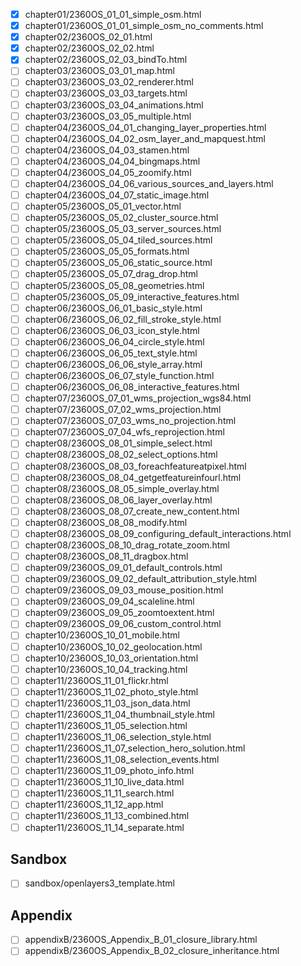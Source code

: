 - [x] chapter01/2360OS_01_01_simple_osm.html
- [x] chapter01/2360OS_01_01_simple_osm_no_comments.html
- [x] chapter02/2360OS_02_01.html
- [x] chapter02/2360OS_02_02.html
- [x] chapter02/2360OS_02_03_bindTo.html
- [ ] chapter03/2360OS_03_01_map.html
- [ ] chapter03/2360OS_03_02_renderer.html
- [ ] chapter03/2360OS_03_03_targets.html
- [ ] chapter03/2360OS_03_04_animations.html
- [ ] chapter03/2360OS_03_05_multiple.html
- [ ] chapter04/2360OS_04_01_changing_layer_properties.html
- [ ] chapter04/2360OS_04_02_osm_layer_and_mapquest.html
- [ ] chapter04/2360OS_04_03_stamen.html
- [ ] chapter04/2360OS_04_04_bingmaps.html
- [ ] chapter04/2360OS_04_05_zoomify.html
- [ ] chapter04/2360OS_04_06_various_sources_and_layers.html
- [ ] chapter04/2360OS_04_07_static_image.html
- [ ] chapter05/2360OS_05_01_vector.html
- [ ] chapter05/2360OS_05_02_cluster_source.html
- [ ] chapter05/2360OS_05_03_server_sources.html
- [ ] chapter05/2360OS_05_04_tiled_sources.html
- [ ] chapter05/2360OS_05_05_formats.html
- [ ] chapter05/2360OS_05_06_static_source.html
- [ ] chapter05/2360OS_05_07_drag_drop.html
- [ ] chapter05/2360OS_05_08_geometries.html
- [ ] chapter05/2360OS_05_09_interactive_features.html
- [ ] chapter06/2360OS_06_01_basic_style.html
- [ ] chapter06/2360OS_06_02_fill_stroke_style.html
- [ ] chapter06/2360OS_06_03_icon_style.html
- [ ] chapter06/2360OS_06_04_circle_style.html
- [ ] chapter06/2360OS_06_05_text_style.html
- [ ] chapter06/2360OS_06_06_style_array.html
- [ ] chapter06/2360OS_06_07_style_function.html
- [ ] chapter06/2360OS_06_08_interactive_features.html
- [ ] chapter07/2360OS_07_01_wms_projection_wgs84.html
- [ ] chapter07/2360OS_07_02_wms_projection.html
- [ ] chapter07/2360OS_07_03_wms_no_projection.html
- [ ] chapter07/2360OS_07_04_wfs_reprojection.html
- [ ] chapter08/2360OS_08_01_simple_select.html
- [ ] chapter08/2360OS_08_02_select_options.html
- [ ] chapter08/2360OS_08_03_foreachfeatureatpixel.html
- [ ] chapter08/2360OS_08_04_getgetfeatureinfourl.html
- [ ] chapter08/2360OS_08_05_simple_overlay.html
- [ ] chapter08/2360OS_08_06_layer_overlay.html
- [ ] chapter08/2360OS_08_07_create_new_content.html
- [ ] chapter08/2360OS_08_08_modify.html
- [ ] chapter08/2360OS_08_09_configuring_default_interactions.html
- [ ] chapter08/2360OS_08_10_drag_rotate_zoom.html
- [ ] chapter08/2360OS_08_11_dragbox.html
- [ ] chapter09/2360OS_09_01_default_controls.html
- [ ] chapter09/2360OS_09_02_default_attribution_style.html
- [ ] chapter09/2360OS_09_03_mouse_position.html
- [ ] chapter09/2360OS_09_04_scaleline.html
- [ ] chapter09/2360OS_09_05_zoomtoextent.html
- [ ] chapter09/2360OS_09_06_custom_control.html
- [ ] chapter10/2360OS_10_01_mobile.html
- [ ] chapter10/2360OS_10_02_geolocation.html
- [ ] chapter10/2360OS_10_03_orientation.html
- [ ] chapter10/2360OS_10_04_tracking.html
- [ ] chapter11/2360OS_11_01_flickr.html
- [ ] chapter11/2360OS_11_02_photo_style.html
- [ ] chapter11/2360OS_11_03_json_data.html
- [ ] chapter11/2360OS_11_04_thumbnail_style.html
- [ ] chapter11/2360OS_11_05_selection.html
- [ ] chapter11/2360OS_11_06_selection_style.html
- [ ] chapter11/2360OS_11_07_selection_hero_solution.html
- [ ] chapter11/2360OS_11_08_selection_events.html
- [ ] chapter11/2360OS_11_09_photo_info.html
- [ ] chapter11/2360OS_11_10_live_data.html
- [ ] chapter11/2360OS_11_11_search.html
- [ ] chapter11/2360OS_11_12_app.html
- [ ] chapter11/2360OS_11_13_combined.html
- [ ] chapter11/2360OS_11_14_separate.html

## Sandbox

- [ ] sandbox/openlayers3_template.html

## Appendix

- [ ] appendixB/2360OS_Appendix_B_01_closure_library.html
- [ ] appendixB/2360OS_Appendix_B_02_closure_inheritance.html
